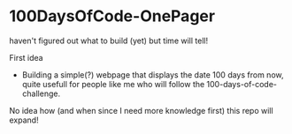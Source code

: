 # 100DaysOfCode-OnePager
haven't figured out what to build (yet) but time will tell!

First idea
- Building a simple(?) webpage that displays the date 100 days from now, quite usefull for people like me who will follow the 100-days-of-code-challenge.

No idea how (and when since I need more knowledge first) this repo will expand! 
